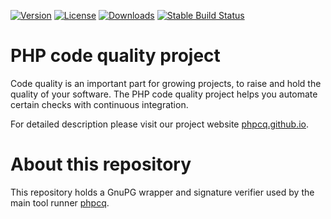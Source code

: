 [![Version](http://img.shields.io/packagist/v/phpcq/gnupg.svg?style=flat-square)](https://packagist.org/packages/phpcq/gnupg)
[![License](http://img.shields.io/packagist/l/phpcq/gnupg.svg?style=flat-square)](https://github.com/phpcq/gnupg/blob/master/LICENSE)
[![Downloads](http://img.shields.io/packagist/dt/phpcq/gnupg.svg?style=flat-square)](https://packagist.org/packages/phpcq/gnupg)
[![Stable Build Status](http://img.shields.io/travis/phpcq/gnupg/master.svg?style=flat-square)](https://travis-ci.com/phpcq/gnupg)

# PHP code quality project

Code quality is an important part for growing projects, to raise and hold the quality of your software.
The PHP code quality project helps you automate certain checks with continuous integration.

For detailed description please visit our project website [phpcq.github.io](https://phpcq.github.io/).

# About this repository

This repository holds a GnuPG wrapper and signature verifier used by the main tool runner [phpcq](https://github.com/phpcq/phpcq).
